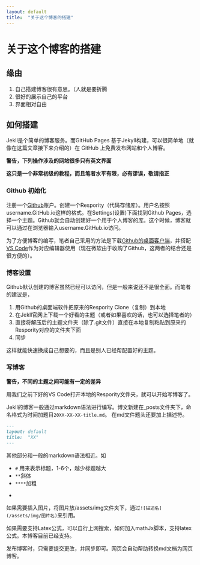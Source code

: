 ```yaml
---
layout: default
title:  "关于这个博客的搭建"
---
```


# 关于这个博客的搭建

## 缘由

1. 自己搭建博客很有意思。（人就是要折腾
2. 很好的展示自己的平台
3. 界面相对自由

## 如何搭建

Jekll是个简单的博客服务。而GitHub Pages 基于Jekyll构建，可以很简单地（就像在这篇文章接下来介绍的）在 GitHub 上免费发布网站和个人博客。

**警告，下列操作涉及的网站很多只有英文界面**

**这只是一个非常初级的教程，而且笔者水平有限，必有谬误，敬请指正**

### Github 初始化

注册一个[Github](https://github.com/)账户。创建一个Respority（代码存储库）。用户名按照username.GitHub.io这样的格式。在Settings(设置)下面找到Github Pages，选择一个主题。Github就会自动创建好一个用于个人博客的库。这个时候，博客就可以通过在浏览器输入username.GitHub.io访问。

为了方便博客的编写，笔者自己采用的方法是下载[Github的桌面客户端](https://desktop.github.com/)，并搭配[VS Code](https://code.visualstudio.com/)作为对应编辑器使用（现在微软由于收购了Github，这两者的结合还是很方便的）。

### 博客设置

Github默认创建的博客虽然已经可以访问，但是一般来说还不是很全面。而笔者的建议是，

1. 用Github的桌面端软件把原来的Respority Clone（复制）到本地
2. 在Jekll官网上下载一个好看的主题（或者如果喜欢的话，也可以选择笔者的）
3. 直接将解压后的主题文件夹（除了.git文件）直接在本地复制粘贴到原来的Respority对应的文件夹下面
4. 同步

这样就能快速换成自己想要的，而且是别人已经帮配置好的主题。

### 写博客

**警告，不同的主题之间可能有一定的差异**

用我们之前下好的VS Code打开本地的Respority文件夹，就可以开始写博客了。

Jekll的博客一般通过markdown语法进行编写。博文新建在_posts文件夹下，命名格式为时间加题目```20XX-XX-XX-title.md```。
在md文件题头还要加上描述符。

```md
---
layout: default
title:  "XX"
---
```

其他部分和一般的markdown语法相近。如

- ```#``` 用来表示标题，1-6个，越少标题越大
- ```**```斜体
- ```****```加粗
- ```中间包含代码块

如果需要插入图片，将图片放/assets/img文件夹下，通过```![描述名](/assets/img/图片名)```来引用。

如果需要支持Latex公式，可以自行上网搜索，如何加入mathJx脚本，支持latex公式。本博客目前已经支持。

发布博客时，只需要提交更改，并同步即可。网页会自动帮助转换md文档为网页博客。
